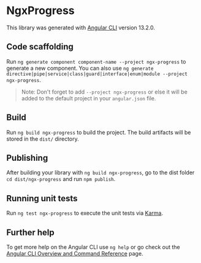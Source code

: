 # NgxProgress

This library was generated with [Angular CLI](https://github.com/angular/angular-cli) version 13.2.0.

## Code scaffolding

Run `ng generate component component-name --project ngx-progress` to generate a new component. You can also use `ng generate directive|pipe|service|class|guard|interface|enum|module --project ngx-progress`.
> Note: Don't forget to add `--project ngx-progress` or else it will be added to the default project in your `angular.json` file. 

## Build

Run `ng build ngx-progress` to build the project. The build artifacts will be stored in the `dist/` directory.

## Publishing

After building your library with `ng build ngx-progress`, go to the dist folder `cd dist/ngx-progress` and run `npm publish`.

## Running unit tests

Run `ng test ngx-progress` to execute the unit tests via [Karma](https://karma-runner.github.io).

## Further help

To get more help on the Angular CLI use `ng help` or go check out the [Angular CLI Overview and Command Reference](https://angular.io/cli) page.
